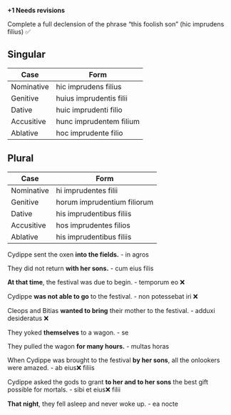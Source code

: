 **+1 Needs revisions**

Complete a full declension of the phrase “this foolish son” (hic imprudens filius)  ✅

Singular
---
|Case|Form|
|----|----|
|Nominative|hic imprudens filius|
|Genitive|huius imprudentis filii|
|Dative|huic imprudenti filio|
|Accusitive|hunc imprudentem filium|
|Ablative|hoc imprudente filio|

Plural
---
|Case|Form|
|----|----|
|Nominative|hi imprudentes filii|
|Genitive|horum imprudentium filiorum|
|Dative|his imprudentibus filiis|
|Accusitive|hos imprudentes filios|
|Ablative|his imprudentibus filiis|


Cydippe sent the oxen **into the fields.** - in agros

They did not return **with her sons.** - cum eius filis

**At that time**, the festival was due to begin. - temporum eo ❌

Cydippe **was not able to go** to the festival. - non potessebat iri ❌

Cleops and Bitias **wanted to bring** their mother to the festival. - adduxi desideratus ❌

They yoked **themselves** to a wagon. - se

They pulled the wagon **for many hours.** - multas horas

When Cydippe was brought to the festival **by her sons**, all the onlookers were amazed. - ab eius❌ filiis

Cydippe asked the gods to grant **to her and to her sons** the best gift possible for mortals. - sibi et eius❌ filii 

**That night**, they fell asleep and never woke up. - ea nocte
